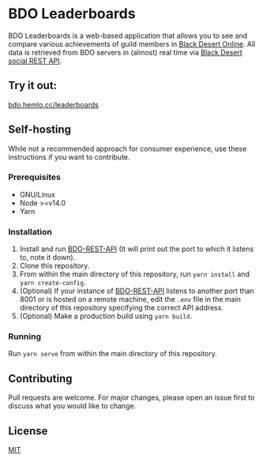 # BDO Leaderboards
BDO Leaderboards is a web-based application that allows you to see and compare various achievements of guild members in [Black Desert Online](https://www.naeu.playblackdesert.com).
All data is retrieved from BDO servers in (almost) real time via [Black Desert social REST API](https://gitlab.com/man90/black-desert-social-rest-api).

## Try it out:
[bdo.hemlo.cc/leaderboards](https://bdo.hemlo.cc/leaderboards/)

## Self-hosting

While not a recommended approach for consumer experience, use these instructions if you want to contribute.

### Prerequisites

-   GNU/Linux
-   Node >=v14.0
-   Yarn

### Installation

1. Install and run [BDO-REST-API](https://github.com/octoman90/BDO-REST-API) (It will print out the port to which it listens to, note it down).
2. Clone this repository.
3. From within the main directory of this repository, run `yarn install` and `yarn create-config`.
4. (Optional) If your instance of [BDO-REST-API](https://github.com/octoman90/BDO-REST-API) listens to another port than 8001 or is hosted on a remote machine, edit the `.env` file in the main directory of this repository specifying the correct API address.
5. (Optional) Make a production build using `yarn build`.

### Running

Run `yarn serve` from within the main directory of this repository.

## Contributing

Pull requests are welcome. For major changes, please open an issue first to discuss what you would like to change.

## License

[MIT](LICENSE)
